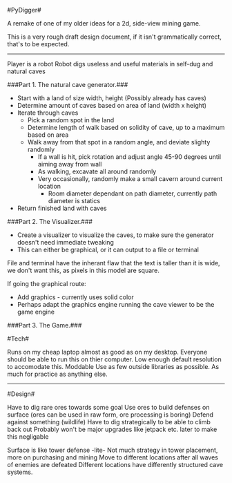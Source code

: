#PyDigger#

A remake of one of my older ideas for a 2d, side-view mining game.


This is a very rough draft design document, if it isn't grammatically correct,
that's to be expected.

---

Player is a robot
Robot digs useless and useful materials in self-dug and natural caves


###Part 1. The natural cave generator.###

+ Start with a land of size width, height (Possibly already has caves)
+ Determine amount of caves based on area of land (width x height)
+ Iterate through caves
  + Pick a random spot in the land
  + Determine length of walk based on solidity of cave, up to a maximum based on area
  + Walk away from that spot in a random angle, and deviate slighty randomly
    + If a wall is hit, pick rotation and adjust angle 45-90 degrees until aiming away from wall
    + As walking, excavate all around randomly
    + Very occasionally, randomly make a small cavern around current location
      + Room diameter dependant on path diameter, currently path diameter is statics
+ Return finished land with caves

###Part 2. The Visualizer.###

+ Create a visualizer to visualize the caves, to make sure the generator doesn't need immediate tweaking
+ This can either be graphical, or it can output to a file or terminal

File and terminal have the inherant flaw that the text is taller than it is wide,
we don't want this, as pixels in this model are square.

If going the graphical route:
+ Add graphics - currently uses solid color
+ Perhaps adapt the graphics engine running the cave viewer to be the game engine

###Part 3. The Game.###

#Tech#

Runs on my cheap laptop almost as good as on my desktop.
Everyone should be able to run this on thier computer.
Low enough default resolution to accomodate this.
Moddable
Use as few outside libraries as possible. As much for practice as anything else.

---

#Design#

Have to dig rare ores towards some goal
Use ores to build defenses on surface (ores can be used in raw form, ore processing is boring)
Defend against something (wildlife)
Have to dig strategically to be able to climb back out
Probably won't be major upgrades like jetpack etc. later to make this negligable

Surface is like tower defense -lite-
Not much strategy in tower placement, more on purchasing and mining
Move to different locations after all waves of enemies are defeated
Different locations have differently structured cave systems.


